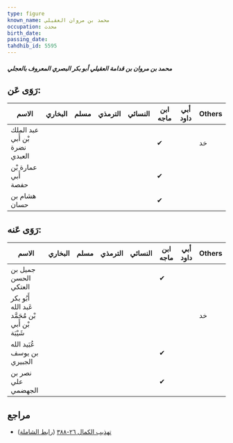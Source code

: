```yaml
---
type: figure
known_name: محمد بن مروان العقيلي
occupation: محدث
birth_date:
passing_date:
tahdhib_id: 5595
---
```

##### محمد بن مروان بن قدامة العقيلي أبو بكر البصري المعروف بالعجلي

## رَوَى عَن:
| الاسم                          | البخاري | مسلم | الترمذي | النسائي | ابن ماجه | أبي داود | Others |
| ------------------------------ | ------- | ---- | ------- | ------- | -------- | -------- | ------ |
| عبد الملك بْن أَبي نضرة العبدي |         |      |         |         | ✔        |          | خد     |
| عمارة بْن أَبي حفصة            |         |      |         |         | ✔        |          |        |
| هشام بن حسان                   |         |      |         |         | ✔        |          |        |
## رَوَى عَنه:
| الاسم                                             | البخاري | مسلم | الترمذي | النسائي | ابن ماجه | أبي داود | Others |
| ------------------------------------------------- | ------- | ---- | ------- | ------- | -------- | -------- | ------ |
| جميل بن الحسن العتكي                              |         |      |         |         | ✔        |          |        |
| أَبُو بكر عَبد الله بْن مُحَمَّد بْن أَبي شَيْبَة |         |      |         |         |          |          | خد     |
| عُبَيد الله بن يوسف الجبيري                       |         |      |         |         | ✔        |          |        |
| نصر بن علي الجهضمي                                |         |      |         |         | ✔        |          |        |
## مراجع
- [تهذيب الكمال ٢٦-٣٨٨](obsidian://open?vault=Tahdhib-al-Kamal&file=Figures/٥٥٩٥-محمد%20بن%20مروان%20بن%20قدامة%20العقيلي%20أبو%20بكر%20البصري%20المعروف%20بالعجلي) ([رابط الشاملة](https://shamela.ws/book/3722/14136))